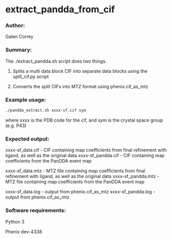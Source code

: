 extract_pandda_from_cif
======================

### Author:

Galen Correy

### Summary:

The ./extract_pandda.sh script does two things.

1. Splits a multi data block CIF into separate data blocks using the split_cif.py script

2. Converts the split CIFs into MTZ format using phenix.cif_as_mtz

### Example usage:

```bash
./pandda_extract.sh xxxx-sf.cif sym
```
where xxxx is the PDB code for the cif, and sym is the crystal space group (e.g. P43)

### Expected output:

xxxx-sf_data.cif - CIF containing map coefficients from final refinement with ligand, as well as the original data
xxxx-sf_pandda.cif - CIF containing map coefficients from the PanDDA event map

xxxx-sf_data.mtz - MTZ file containing map coefficients from final refinement with ligand, as well as the original data
xxxx-sf_pandda.mtz - MTZ file containing map coefficients from the PanDDA event map

xxxx-sf_data.log - output from phenix.cif_as_mtz
xxxx-sf_pandda.log - output from phenix.cif_as_mtz

### Software requirements:

Python 3

Phenix dev-4338

